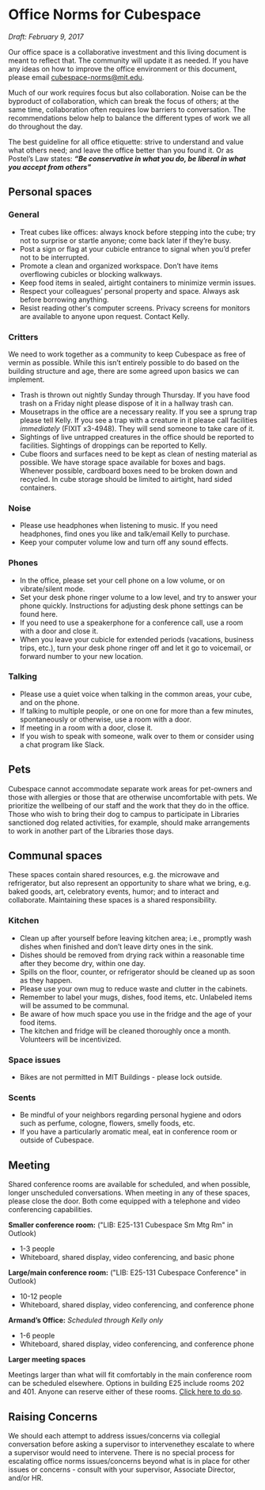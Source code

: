# Office Norms for Cubespace
_Draft: February 9, 2017_

Our office space is a collaborative investment and this living document is meant to reflect that. The community will update it as needed. If you have any ideas on how to improve the office environment or this document, please email cubespace-norms@mit.edu.

Much of our work requires focus but also collaboration. Noise can be the byproduct of collaboration, which can break the focus of others; at the same time, collaboration often requires low barriers to conversation. The recommendations below help to balance the different types of work we all do throughout the day. 

The best guideline for all office etiquette: strive to understand and value what others need; and leave the office better than you found it. Or as Postel’s Law states: _**“Be conservative in what you do, be liberal in what you accept from others"**_

## Personal spaces

### General
- Treat cubes like offices: always knock before stepping into the cube; try not to surprise or startle anyone; come back later if they’re busy.
- Post a sign or flag at your cubicle entrance to signal when you’d prefer not to be interrupted.
- Promote a clean and organized workspace.  Don’t have items overflowing cubicles or blocking walkways.  
- Keep food items in sealed, airtight containers to minimize vermin issues.
- Respect your colleagues’ personal property and space. Always ask before borrowing anything.
- Resist reading other's computer screens. Privacy screens for monitors are available to anyone upon request. Contact Kelly.

### Critters
We need to work together as a community to keep Cubespace as free of vermin as possible.  While this isn’t entirely possible to do based on the building structure and age, there are some agreed upon basics we can implement.
- Trash is thrown out nightly Sunday through Thursday.  If you have food trash on a Friday night please dispose of it in a hallway trash can.
- Mousetraps in the office are a necessary reality.  If you see a sprung trap please tell Kelly.  If you see a trap with a creature in it please call facilities _immediately_ (FIXIT x3-4948).  They will send someone to take care of it.
- Sightings of live untrapped creatures in the office should be reported to facilities.  Sightings of droppings can be reported to Kelly.
- Cube floors and surfaces need to be kept as clean of nesting material as possible.  We have storage space available for boxes and bags.  Whenever possible, cardboard boxes need to be broken down and recycled.  In cube storage should be limited to airtight, hard sided containers.

### Noise
- Please use headphones when listening to music. If you need headphones, find ones you like and talk/email Kelly to purchase.
- Keep your computer volume low and turn off any sound effects.

### Phones 
- In the office, please set your cell phone on a low volume, or on vibrate/silent mode. 
- Set your desk phone ringer volume to a low level, and try to answer your phone quickly. Instructions for adjusting desk phone settings can be found here. 
- If you need to use a speakerphone for a conference call, use a room with a door and close it.
- When you leave your cubicle for extended periods (vacations, business trips, etc.), turn your desk phone ringer off and let it go to voicemail, or forward number to your new location.

### Talking
- Please use a quiet voice when talking in the common areas, your cube, and on the phone.
- If talking to multiple people, or one on one for more than a few minutes, spontaneously or otherwise, use a room with a door.
- If meeting in a room with a door, close it.
- If you wish to speak with someone, walk over to them or consider using a chat program like Slack. 

## Pets
Cubespace cannot accommodate separate work areas for pet-owners and those with allergies or those that are otherwise uncomfortable with pets.  We prioritize the wellbeing of our staff and the work that they do in the office.  Those who wish to bring their dog to campus to participate in Libraries sanctioned dog related activities, for example, should make arrangements to work in another part of the Libraries those days.

## Communal spaces
These spaces contain shared resources, e.g. the microwave and refrigerator, but also represent an opportunity to share what we bring, e.g. baked goods, art, celebratory events, humor; and to interact and collaborate.  Maintaining these spaces is a shared responsibility.

### Kitchen
- Clean up after yourself before leaving kitchen area; i.e., promptly wash dishes when finished and don’t leave dirty ones in the sink. 
- Dishes should be removed from drying rack within a reasonable time after they become dry, within one day.
- Spills on the floor, counter, or refrigerator should be cleaned up as soon as they happen. 
- Please use your own mug to reduce waste and clutter in the cabinets.
- Remember to label your mugs, dishes, food items, etc. Unlabeled items will be assumed to be communal.   
- Be aware of how much space you use in the fridge and the age of your food items. 
- The kitchen and fridge will be cleaned thoroughly once a month. Volunteers will be incentivized.  

### Space issues
- Bikes are not permitted in MIT Buildings - please lock outside.

### Scents
- Be mindful of your neighbors regarding personal hygiene and odors such as perfume, cologne, flowers, smelly foods, etc. 
- If you have a particularly aromatic meal, eat in conference room or outside of Cubespace. 

## Meeting
Shared conference rooms are available for scheduled, and when possible, longer unscheduled conversations. When meeting in any of these spaces, please close the door. Both come equipped with a telephone and video conferencing capabilities.

**Smaller conference room:** ("LIB: E25-131 Cubespace Sm Mtg Rm" in Outlook)
- 1-3 people
- Whiteboard, shared display, video conferencing, and basic phone

**Large/main conference room:** ("LIB: E25-131 Cubespace Conference" in Outlook)
- 10-12 people
- Whiteboard, shared display, video conferencing, and conference phone

**Armand’s Office:** _Scheduled through Kelly only_
- 1-6 people 
- Whiteboard, shared display, video conferencing, and conference phone

**Larger meeting spaces**

Meetings larger than what will fit comfortably in the main conference room can be scheduled elsewhere. Options in building E25 include rooms 202 and 401. Anyone can reserve either of these rooms.  [Click here to do so](http://web.mit.edu/vpr/reservations/index.html). 

## Raising Concerns
We should each attempt to address issues/concerns via collegial conversation before asking a supervisor to intervenethey escalate to where a supervisor would need to intervene.  There is no special process for escalating office norms issues/concerns beyond what is in place for other issues or concerns - consult with your supervisor, Associate Director, and/or HR.
